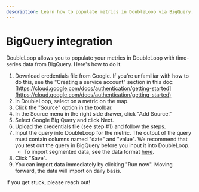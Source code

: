 ```yaml
---
description: Learn how to populate metrics in DoubleLoop via BigQuery.
---
```


# BigQuery integration

DoubleLoop allows you to populate your metrics in DoubleLoop with time-series data from BigQuery. Here's how to do it.

1. Download credentials file from Google. If you're unfamiliar with how to do this, see the "Creating a service account" section in this doc: [https://cloud.google.com/docs/authentication/getting-started](https://cloud.google.com/docs/authentication/getting-started)
2. In DoubleLoop, select on a metric on the map.
3. Click the "Source" option in the toolbar.
4. In the Source menu in the right side drawer, click "Add Source."
5. Select Google Big Query and click Next.
6. Upload the credentials file (see step #1) and follow the steps.
7. Input the query into DoubleLoop for the metric. The output of the query must contain columns named "date" and "value". We recommend that you test out the query in BigQuery before you input it into DoubleLoop.
   * To import segmented data, see the data format [here](data-segmentation.md).
8. Click "Save".
9. You can import data immediately by clicking "Run now". Moving forward, the data will import on daily basis.

If you get stuck, please reach out!
